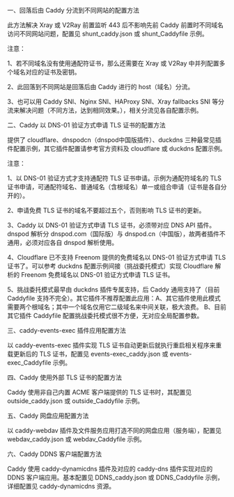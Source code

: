 一、回落后由 Caddy 分流到不同网站的配置方法

此方法解决 Xray 或 V2Ray 前置监听 443 后不影响先前 Caddy 前置时不同域名访问不同网站问题，配置见 shunt_caddy.json 或 shunt_Caddyfile 示例。

注意：

1、若不同域名没有使用通配符证书，那么还需要在 Xray 或 V2Ray 中并列配置多个域名对应的证书及密钥。

2、此回落到不同网站是回落后由 Caddy 进行的 host（域名）分流。

3、也可以用 Caddy SNI、Nginx SNI、HAProxy SNI、Xray fallbacks SNI 等分流来解决问题（不同方法，达到相同效果。），相关分流见各自配置示例。

二、Caddy 以 DNS-01 验证方式申请 TLS 证书的配置方法

提供了 cloudflare、dnspodcn（dnspod中国版插件）、duckdns 三种最常见插件配置示例，其它插件配置请参考官方资料及 cloudflare 或 duckdns 配置示例。

注意：

1、以 DNS-01 验证方式才支持通配符 TLS 证书申请。示例为通配符域名的 TLS 证书申请，可通配符域名、普通域名（含根域名）单一或组合申请（证书是各自分开的）。

2、申请免费 TLS 证书的域名不要超过五个，否则影响 TLS 证书的更新。

3、Caddy 以 DNS-01 验证方式申请 TLS 证书，必须带对应 DNS API 插件。dnspod 解析分 dnspod.com（国际版）与 dnspod.cn（中国版），故两者插件不通用，必须对应各自 dnspod 解析使用。

4、Cloudflare 已不支持 Freenom 提供的免费域名以 DNS-01 验证方式申请 TLS 证书了。可以参考 duckdns 配置示例间接（挑战委托模式）实现 Cloudflare 解析的 Freenom 免费域名以 DNS-01 验证方式申请 TLS 证书。

5、挑战委托模式最早由 duckdns 插件专属支持，后 Caddy 通用支持了（目前 Caddyfile 支持不完全）。其它插件不推荐配置此应用：A、其它插件使用此模式需要两个根域名；其中一个域名仅用它二级域名来中间关联，极大浪费。 B、目前其它插件 Caddyfile 配置挑战委托模式很不方便，无对应全局配置参数。

三、caddy-events-exec 插件应用配置方法

以 caddy-events-exec 插件实现 TLS 证书自动更新后就执行重启相关程序来重载更新后的 TLS 证书，配置见 events-exec_caddy.json 或 events-exec_Caddyfile 示例。

四、Caddy 使用外部 TLS 证书的配置方法

Caddy 使用非自己内置 ACME 客户端提供的 TLS 证书时，其配置见 outside_caddy.json 或 outside_Caddyfile 示例。

五、Caddy 网盘应用配置方法

以 caddy-webdav 插件及文件服务应用打造不同的网盘应用（服务端），配置见 webdav_caddy.json 或 webdav_Caddyfile 示例。

六、Caddy DDNS 客户端配置方法

Caddy 使用 caddy-dynamicdns 插件及对应的 caddy-dns 插件实现对应的 DDNS 客户端应用。基本配置见 DDNS_caddy.json 或 DDNS_Caddyfile 示例，详细配置见 caddy-dynamicdns 资源。
